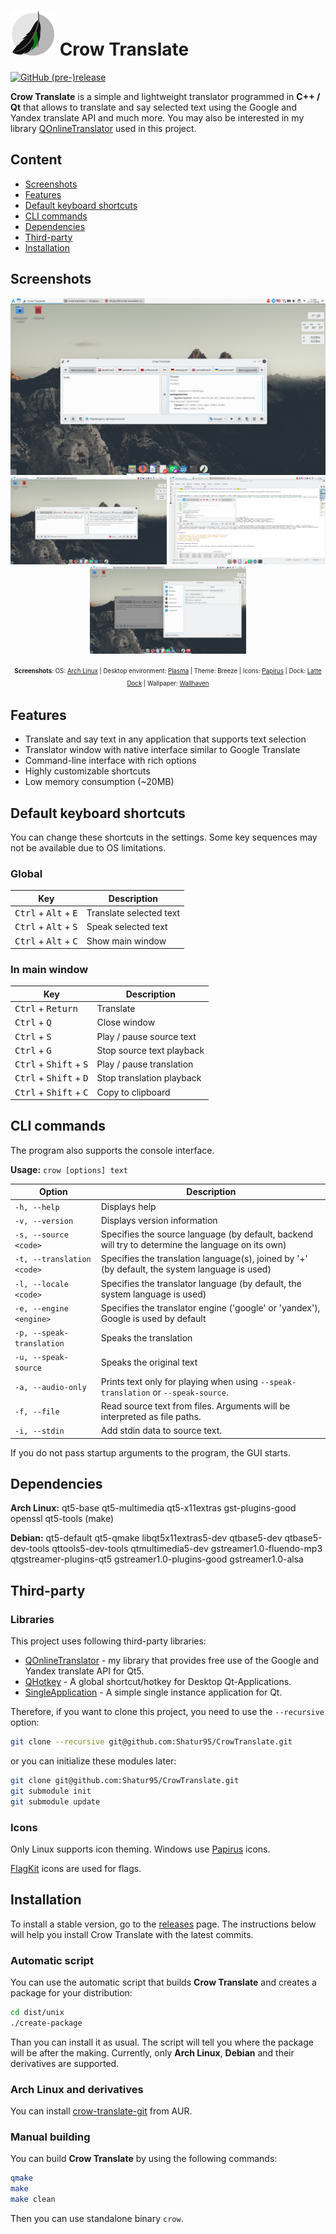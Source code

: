 # ![Crow Translate logo](./dist/unix/generic/hicolor/72x72/apps/crow-translate.png) Crow Translate

[![GitHub (pre-)release](https://img.shields.io/github/release/Shatur95/CrowTranslate/all.svg)](https://github.com/Shatur95/CrowTranslate/releases)


**Crow Translate** is a simple and lightweight translator programmed in **C++ / Qt** that allows to translate and say selected text using the Google and Yandex translate API and much more.
You may also be interested in my library [QOnlineTranslator](https://github.com/Shatur95/QOnlineTranslator "A library for Qt5 that provides free usage of Google and Yandex translate API. ") used in this project. 

## Content

* [Screenshots](#screenshots)
* [Features](#features)
* [Default keyboard shortcuts](#default-keyboard-shortcuts)
* [CLI commands](#cli-commands)
* [Dependencies](#dependencies)
* [Third-party](#third-party)
* [Installation](#installation)

## Screenshots

<p align="center">
  <img src="dist/unix/screenshots/linux-plasma-screenshot-main.png?raw=true" alt="Main screenshot"/>
  <img src="dist/unix/screenshots/linux-plasma-screenshot-sentense.png?raw=true" width="250px" height="140px" alt="Sentense screenshot"/>
  <img src="dist/unix/screenshots/linux-plasma-screenshot-popup.png?raw=true" width="250px" height="140px" alt="Popup screenshot"/>
  <img src="dist/unix/screenshots/linux-plasma-screenshot-settings.png?raw=true" width="250px" height="140px" alt="Settings screenshot"/>
</p>
<p align="center">
  <sup><sub><b>Screenshots</b>: OS: <a href="https://www.archlinux.org">Arch Linux</a> | Desktop environment: <a href="https://www.kde.org/plasma-desktop">Plasma</a> | Theme: Breeze | Icons: <a href="https://github.com/PapirusDevelopmentTeam/papirus-icon-theme">Papirus</a> | Dock: <a href="https://github.com/psifidotos/Latte-Dock">Latte Dock</a> | Wallpaper: <a href="https://alpha.wallhaven.cc/wallpaper/288991">Wallhaven</a></sub></sup>
</p>

## Features

* Translate and say text in any application that supports text selection
* Translator window with native interface similar to Google Translate
* Command-line interface with rich options
* Highly customizable shortcuts
* Low memory consumption (~20MB)

## Default keyboard shortcuts

You can change these shortcuts in the settings. Some key sequences may not be available due to OS limitations.

### Global

|  Key                                            | Description             |
|-------------------------------------------------|-------------------------|
| <kbd>Ctrl</kbd> + <kbd>Alt</kbd> + <kbd>E</kbd> | Translate selected text |
| <kbd>Ctrl</kbd> + <kbd>Alt</kbd> + <kbd>S</kbd> | Speak selected text     |
| <kbd>Ctrl</kbd> + <kbd>Alt</kbd> + <kbd>C</kbd> | Show main window        |

### In main window

|  Key                                              | Description               |
|---------------------------------------------------|---------------------------|
| <kbd>Ctrl</kbd> + <kbd>Return</kbd>               | Translate                 |
| <kbd>Ctrl</kbd> + <kbd>Q</kbd>                    | Close window              |
| <kbd>Ctrl</kbd> + <kbd>S</kbd>                    | Play / pause source text  |
| <kbd>Ctrl</kbd> + <kbd>G</kbd>                    | Stop source text playback |
| <kbd>Ctrl</kbd> + <kbd>Shift</kbd> + <kbd>S</kbd> | Play / pause translation  |
| <kbd>Ctrl</kbd> + <kbd>Shift</kbd> + <kbd>D</kbd> | Stop translation playback |
| <kbd>Ctrl</kbd> + <kbd>Shift</kbd> + <kbd>C</kbd> | Copy to clipboard         |

## CLI commands

The program also supports the console interface.

**Usage:** `crow [options] text`

|  Option                    | Description                                                                                      |
|----------------------------|--------------------------------------------------------------------------------------------------|
| `-h, --help`               | Displays help                                                                                    |
| `-v, --version`            | Displays version information                                                                     |
| `-s, --source <code>`      | Specifies the source language (by default, backend will try to determine the language on its own) |
| `-t, --translation <code>` | Specifies the translation language(s), joined by '+' (by default, the system language is used)   |
| `-l, --locale <code>`      | Specifies the translator language (by default, the system language is used)                      |
| `-e, --engine <engine>`    | Specifies the translator engine ('google' or 'yandex'), Google is used by default                |
| `-p, --speak-translation`  | Speaks the translation                                                                           |
| `-u, --speak-source`       | Speaks the original text                                                                         |
| `-a, --audio-only`         | Prints text only for playing when using `--speak-translation` or `--speak-source`.               |
| `-f, --file`               | Read source text from files. Arguments will be interpreted as file paths.                        |
| `-i, --stdin`              | Add stdin data to source text.                                                                   |

If you do not pass startup arguments to the program, the GUI starts.

## Dependencies

**Arch Linux:** qt5-base qt5-multimedia qt5-x11extras gst-plugins-good openssl qt5-tools (make)

**Debian:** qt5-default qt5-qmake libqt5x11extras5-dev qtbase5-dev qtbase5-dev-tools qttools5-dev-tools qtmultimedia5-dev gstreamer1.0-fluendo-mp3 qtgstreamer-plugins-qt5 gstreamer1.0-plugins-good gstreamer1.0-alsa

## Third-party

### Libraries

This project uses following third-party libraries:
* [QOnlineTranslator](https://github.com/Shatur95/QOnlineTranslator) - my library that provides free use of the Google and Yandex translate API for Qt5.
* [QHotkey](https://github.com/Skycoder42/QHotkey) - A global shortcut/hotkey for Desktop Qt-Applications.
* [SingleApplication](https://github.com/itay-grudev/SingleApplication) - A simple single instance application for Qt.

Therefore, if you want to clone this project, you need to use the `--recursive` option:

```bash
git clone --recursive git@github.com:Shatur95/CrowTranslate.git
```

or you can initialize these modules later:

```bash
git clone git@github.com:Shatur95/CrowTranslate.git
git submodule init
git submodule update
```

### Icons

Only Linux supports icon theming. Windows use [Papirus](https://github.com/PapirusDevelopmentTeam/papirus-icon-theme "Free and open source SVG icon theme") icons.

[FlagKit](https://github.com/madebybowtie/FlagKit "Beautiful flag icons for usage in apps and on the web") icons are used for flags.

## Installation

To install a stable version, go to the [releases](https://github.com/Shatur95/CrowTranslate/releases) page. The instructions below will help you install Crow Translate with the latest commits. 

### Automatic script

You can use the automatic script that builds **Crow Translate** and creates a package for your distribution:

```bash
cd dist/unix
./create-package
```

Than you can install it as usual. The script will tell you where the package will be after the making. Currently, only **Arch Linux**, **Debian** and their derivatives are supported.

### Arch Linux and derivatives

You can install [crow-translate-git](https://aur.archlinux.org/packages/crow-translate-git "A simple and lightweight translator that allows to translate and say the selected text using the Google and Yandex translate API") from AUR.

### Manual building

You can build **Crow Translate** by using the following commands:

```bash
qmake
make
make clean
```

Then you can use standalone binary `crow`.

